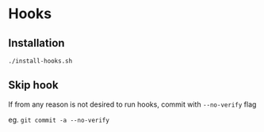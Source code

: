 # Hooks

## Installation

`./install-hooks.sh`

## Skip hook

If from any reason is not desired to run hooks, commit with `--no-verify` flag

 eg. `git commit -a --no-verify`
